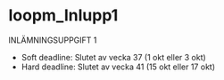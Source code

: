 # Ioopm_Inlupp1


INLÄMNINGSUPPGIFT 1 

- Soft deadline: Slutet av vecka 37 (1 okt eller 3 okt)
- Hard deadline: Slutet av vecka 41 (15 okt eller 17 okt)

